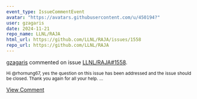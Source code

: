 ```yaml
---
event_type: IssueCommentEvent
avatar: "https://avatars.githubusercontent.com/u/450194?"
user: gzagaris
date: 2024-11-21
repo_name: LLNL/RAJA
html_url: https://github.com/LLNL/RAJA/issues/1558
repo_url: https://github.com/LLNL/RAJA
---
```


<a href='https://github.com/gzagaris' target='_blank'>gzagaris</a> commented on issue <a href='https://github.com/LLNL/RAJA/issues/1558' target='_blank'>LLNL/RAJA#1558</a>.

<small>Hi @rhornung67, yes the question on this issue has been addressed and the issue should be closed. Thank you again for all your help. ...</small>

<a href='https://github.com/LLNL/RAJA/issues/1558' target='_blank'>View Comment</a>